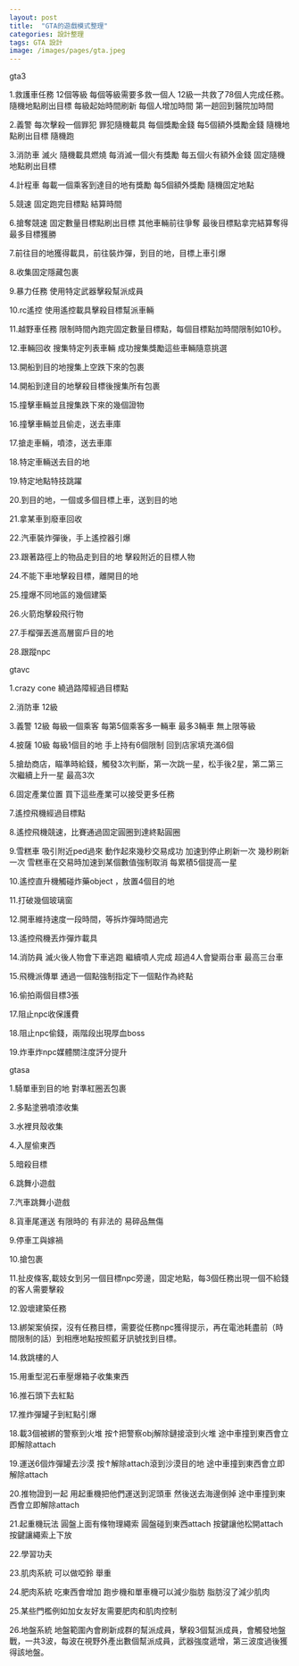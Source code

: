 ```yaml
---
layout: post
title:  "GTA的遊戲模式整理"
categories: 設計整理
tags: GTA 設計
image: /images/pages/gta.jpeg
---
```


gta3

1.救護車任務 12個等級 每個等級需要多救一個人 12級一共救了78個人完成任務。隨機地點刷出目標 每級起始時間刷新 每個人增加時間 第一趟回到醫院加時間
  
2.義警 每次擊殺一個罪犯 罪犯隨機載具 每個獎勵金錢 每5個額外獎勵金錢 隨機地點刷出目標 隨機跑
  
3.消防車 滅火 隨機載具燃燒 每消滅一個火有獎勵 每五個火有額外金錢 固定隨機地點刷出目標
  
4.計程車 每載一個乘客到達目的地有獎勵 每5個額外獎勵 隨機固定地點
  
5.競速 固定跑完目標點 結算時間
  
6.搶奪競速 固定數量目標點刷出目標 其他車輛前往爭奪 最後目標點拿完結算奪得最多目標獲勝
  
7.前往目的地獲得載具，前往裝炸彈，到目的地，目標上車引爆
  
8.收集固定隱藏包裹
  
9.暴力任務 使用特定武器擊殺幫派成員
  
10.rc遙控 使用遙控載具擊殺目標幫派車輛
  
11.越野車任務 限制時間內跑完固定數量目標點，每個目標點加時間限制如10秒。
  
12.車輛回收 搜集特定列表車輛 成功搜集獎勵這些車輛隨意挑選
  
13.開船到目的地搜集上空跌下來的包裹
  
14.開船到達目的地擊殺目標後搜集所有包裹
  
15.撞擊車輛並且搜集跌下來的幾個證物
  
16.撞擊車輛並且偷走，送去車庫
  
17.搶走車輛，噴漆，送去車庫
  
18.特定車輛送去目的地
  
19.特定地點特技跳躍
  
20.到目的地，一個或多個目標上車，送到目的地
  
21.拿某車到廢車回收
  
22.汽車裝炸彈後，手上遙控器引爆
  
23.跟著路徑上的物品走到目的地 擊殺附近的目標人物
  
24.不能下車地擊殺目標，離開目的地
  
25.撞爆不同地區的幾個建築
  
26.火箭炮擊殺飛行物
  
27.手榴彈丟進高層窗戶目的地
  
28.跟蹤npc
  
gtavc
  
1.crazy cone 繞過路障經過目標點
  
2.消防車 12級 
  
3.義警 12級 每級一個乘客 每第5個乘客多一輛車 最多3輛車 無上限等級
  
4.披薩 10級 每級1個目的地 手上持有6個限制  回到店家填充滿6個
  
5.搶劫商店，瞄準時給錢，觸發3次判斷，第一次跳一星，松手後2星，第二第三次繼續上升一星 最高3次
  
6.固定產業位置 買下這些產業可以接受更多任務
  
7.遙控飛機經過目標點
  
8.遙控飛機競速，比賽通過固定圓圈到達終點圓圈
  
9.雪糕車 吸引附近ped過來 動作起來幾秒交易成功 加速到停止刷新一次 幾秒刷新一次 雪糕車在交易時加速到某個數值強制取消 每累積5個提高一星
  
10.遙控直升機觸碰炸藥object ，放置4個目的地
  
11.打破幾個玻璃窗
  
12.開車維持速度一段時間，等拆炸彈時間過完
  
13.遙控飛機丟炸彈炸載具
  
14.消防員 滅火後人物會下車逃跑 繼續噴人完成 超過4人會變兩台車 最高三台車
  
15.飛機派傳單 通過一個點強制指定下一個點作為終點
  
16.偷拍兩個目標3張
  
17.阻止npc收保護費
  
18.阻止npc偷錢，兩階段出現厚血boss
  
19.炸車炸npc媒體關注度評分提升
  
gtasa
  
1.騎單車到目的地 對準紅圈丟包裹
  
2.多點塗鴉噴漆收集
  
3.水裡貝殼收集
  
4.入屋偷東西
  
5.暗殺目標
  
6.跳舞小遊戲
  
7.汽車跳舞小遊戲
  
8.貨車尾運送 有限時的 有非法的 易碎品無傷
  
9.停車工與嫁禍
  
10.搶包裹
  
11.扯皮條客,載妓女到另一個目標npc旁邊，固定地點，每3個任務出現一個不給錢的客人需要擊殺
  
12.毀壞建築任務
  
13.綁架案偵探，沒有任務目標，需要從任務npc獲得提示，再在電池耗盡前（時間限制的話）到相應地點按照藍牙訊號找到目標。
  
14.救跳樓的人
  
15.用重型泥石車壓爆箱子收集東西
  
16.推石頭下去紅點
  
17.推炸彈罐子到紅點引爆 
  
18.載3個被綁的警察到火堆 按↑把警察obj解除鏈接滾到火堆 途中車撞到東西會立即解除attach
  
19.運送6個炸彈罐去沙漠 按↑解除attach滾到沙漠目的地 途中車撞到東西會立即解除attach
  
20.推物證到一起 用起重機把他們運送到泥頭車 然後送去海邊倒掉 途中車撞到東西會立即解除attach
  
21.起重機玩法 圓盤上面有條物理繩索 圓盤碰到東西attach 按鍵讓他松開attach 按鍵讓繩索上下放
  
22.學習功夫
  
23.肌肉系統 可以做啞鈴 舉重
  
24.肥肉系統 吃東西會增加 跑步機和單車機可以減少脂肪 脂肪沒了減少肌肉
  
25.某些門檻例如加女友好友需要肥肉和肌肉控制
  
26.地盤系統 地盤範圍內會刷新成群的幫派成員，擊殺3個幫派成員，會觸發地盤戰，一共3波，每波在視野外產出數個幫派成員，武器強度遞增，第三波度過後獲得該地盤。